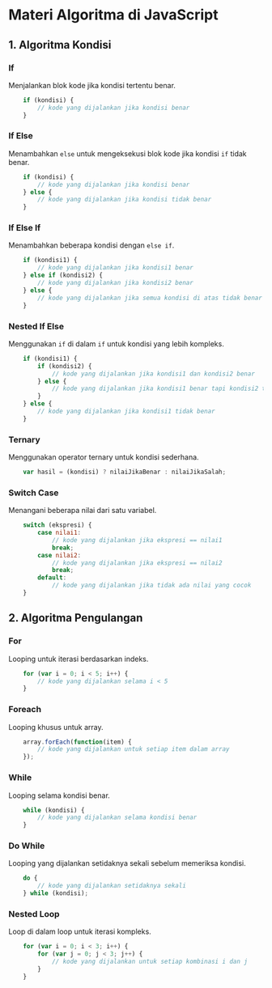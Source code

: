 # Materi Algoritma di JavaScript

## 1. Algoritma Kondisi

### If
Menjalankan blok kode jika kondisi tertentu benar.

```javascript
    if (kondisi) {
        // kode yang dijalankan jika kondisi benar
    }
```

### If Else
Menambahkan `else` untuk mengeksekusi blok kode jika kondisi `if` tidak benar.

```javascript
    if (kondisi) {
        // kode yang dijalankan jika kondisi benar
    } else {
        // kode yang dijalankan jika kondisi tidak benar
    }
```

### If Else If
Menambahkan beberapa kondisi dengan `else if`.

```javascript
    if (kondisi1) {
        // kode yang dijalankan jika kondisi1 benar
    } else if (kondisi2) {
        // kode yang dijalankan jika kondisi2 benar
    } else {
        // kode yang dijalankan jika semua kondisi di atas tidak benar
    }
```

### Nested If Else
Menggunakan `if` di dalam `if` untuk kondisi yang lebih kompleks.

```javascript
    if (kondisi1) {
        if (kondisi2) {
            // kode yang dijalankan jika kondisi1 dan kondisi2 benar
        } else {
            // kode yang dijalankan jika kondisi1 benar tapi kondisi2 tidak benar
        }
    } else {
        // kode yang dijalankan jika kondisi1 tidak benar
    }
```

### Ternary
Menggunakan operator ternary untuk kondisi sederhana.

```javascript
    var hasil = (kondisi) ? nilaiJikaBenar : nilaiJikaSalah;
```

### Switch Case
Menangani beberapa nilai dari satu variabel.

```javascript
    switch (ekspresi) {
        case nilai1:
            // kode yang dijalankan jika ekspresi == nilai1
            break;
        case nilai2:
            // kode yang dijalankan jika ekspresi == nilai2
            break;
        default:
            // kode yang dijalankan jika tidak ada nilai yang cocok
    }
```

## 2. Algoritma Pengulangan

### For
Looping untuk iterasi berdasarkan indeks.

```javascript
    for (var i = 0; i < 5; i++) {
        // kode yang dijalankan selama i < 5
    }
```

### Foreach
Looping khusus untuk array.

```javascript
    array.forEach(function(item) {
        // kode yang dijalankan untuk setiap item dalam array
    });
```

### While
Looping selama kondisi benar.

```javascript
    while (kondisi) {
        // kode yang dijalankan selama kondisi benar
    }
```

### Do While
Looping yang dijalankan setidaknya sekali sebelum memeriksa kondisi.

```javascript
    do {
        // kode yang dijalankan setidaknya sekali
    } while (kondisi);
```

### Nested Loop
Loop di dalam loop untuk iterasi kompleks.

```javascript
    for (var i = 0; i < 3; i++) {
        for (var j = 0; j < 3; j++) {
            // kode yang dijalankan untuk setiap kombinasi i dan j
        }
    }
```